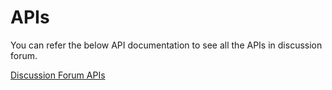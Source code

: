 # APIs

You can refer the below API documentation to see all the APIs in discussion forum.

[Discussion Forum APIs](http://docs.sunbird.org/latest/apis/discussionForum/)
